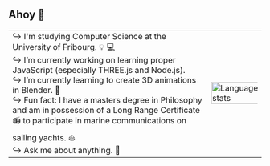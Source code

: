 ## Ahoy 👋

<table padding="0" style="border-style:dash">
  <tr>
    <td>
↪ I'm studying Computer Science at the University of Fribourg. 💡 💻<br/>
↪ I’m currently working on learning proper JavaScript (especially THREE.js and Node.js).<br/>
↪ I’m currently learning to create 3D animations in Blender. 🎨<br/>
↪ Fun fact: I have a masters degree in Philosophy and am in possession of a Long Range Certificate 📻 to participate in marine communications on sailing yachts. ⛵<br/>
↪ Ask me about anything. 💭
    </td>
    <td padding="0px"><img src="https://github-readme-stats.vercel.app/api/top-langs/?username=oliolioli&layout=compact&langs_count=8" alt="Language stats" height="110%" width="110%"></td>
  </tr>
</table>



